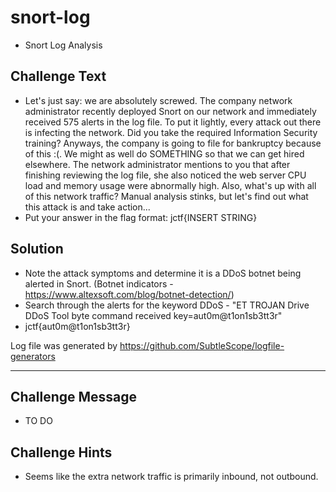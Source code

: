 # snort-log
* Snort Log Analysis

## Challenge Text
* Let's just say: we are absolutely screwed. The company network administrator recently deployed Snort on our network and immediately received 575 alerts in the log file. To put it lightly, every attack out there is infecting the network. Did you take the required Information Security training? Anyways, the company is going to file for bankruptcy because of this :(. We might as well do SOMETHING so that we can get hired elsewhere. The network administrator mentions to you that after finishing reviewing the log file, she also noticed the web server CPU load and memory usage were abnormally high. Also, what's up with all of this network traffic? Manual analysis stinks, but let's find out what this attack is and take action...
* Put your answer in the flag format: jctf{INSERT STRING}

## Solution
* Note the attack symptoms and determine it is a DDoS botnet being alerted in Snort. (Botnet indicators - https://www.altexsoft.com/blog/botnet-detection/)
* Search through the alerts for the keyword DDoS - "ET TROJAN Drive DDoS Tool byte command received key=aut0m@t1on1sb3tt3r"
* jctf{aut0m@t1on1sb3tt3r}

Log file was generated by https://github.com/SubtleScope/logfile-generators

---

## Challenge Message 
* TO DO

## Challenge Hints
* Seems like the extra network traffic is primarily inbound, not outbound.
